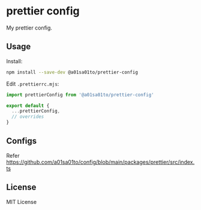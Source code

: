 # prettier config

My prettier config.

## Usage

Install:

```sh
npm install --save-dev @a01sa01to/prettier-config
```

Edit `.prettierrc.mjs`:

```js
import prettierConfig from '@a01sa01to/prettier-config'

export default {
  ...prettierConfig,
  // overrides
}
```

## Configs

Refer <https://github.com/a01sa01to/config/blob/main/packages/prettier/src/index.ts>

## License

MIT License
